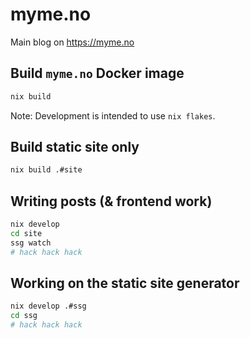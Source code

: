 # myme.no

Main blog on https://myme.no

## Build `myme.no` Docker image

```sh
nix build
```

Note: Development is intended to use `nix flakes`.

## Build static site only

```sh
nix build .#site
```

## Writing posts (& frontend work)

```sh
nix develop
cd site
ssg watch
# hack hack hack
```

## Working on the static site generator

```sh
nix develop .#ssg
cd ssg
# hack hack hack
```

